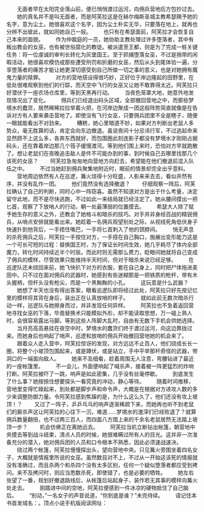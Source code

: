 　　无面者早在太阳完全落山前，便已悄悄渡过运河，向佣兵营地后方包抄过去。
　　她的真名并不是叫无面者，而是阿芙拉这是在赫尔梅斯圣城主教希瑟赐予她的名字，意为尘土。她很喜欢这个名字，因为尘土朴实无华，只要落在地上，就再也分辨不出彼此，就如同她自己一般。
　　也只有在希瑟面前，阿芙拉才会恢复自己本来的面貌。
　　作为仲裁庭的一员，她协助主教处理过许多堕落者，其中有叛出教会的女巫，也有被世俗腐化的教徒。被派遣至王都，则是为了完成一桩关键任务：将一位虔诚的审判长转化为灰堡国王。至于抓捕堕落女巫，不过是捎带的闲暇活动，她很喜欢模仿成那些遭受刑罚和折磨的女巫，然后从头到尾体验一遍，分享堕落者的痛苦才能让她更深切感受到自己所做一切之事的意义，也是对她拥有魔鬼力量的赎罪。
　　对方的营地搭设得很巧妙，正好位于岸边隆起的田野里，在低处很难观察到他们的行踪，而天空中飞行的女巫又让她不敢靠得太近。阿芙拉只好潜伏于一座农场仓库里，等到天黑再行动。
　　当夜色笼罩大地，她意外地发现情况出了变化。
　　佣兵们已经退出码头区域，全部撤回营地之中，而那些梦境水的蠢货，居然稀稀拉拉举着火把，在河岸边聚成一团这般阵势简直就像是在告诉对方有人要来袭击营地了。即使没有飞行女巫，只要佣兵团里不全是瞎子，随便一眼就能看出不对劲来。
　　糟糕，她心里暗道不妙，如果对方判断出老鼠人多势众，毫无胜算的话，肯定会向东边撤退。虽说夜间十分忌讳行军，不过逃起命来显然顾不上这么多，各奔东西就好，而包围圈此刻连影子都没有梦境水才刚刚占据码头，还在靠着岸边那几个筏子缓慢渡河。等到他们围上来时，恐怕对方早就跑散了。想让老鼠们在夜晚追击敌人是件不可能办到的事，到时候自己去哪里找那几个该死的女巫？
　　阿芙拉急匆匆地向营地方向赶去，希望能在他们撤退前混入队伍之中。
　　不过当她赶到佣兵聚集地附近时，眼前的情景却完全出乎意料。
　　营地周边依然有人在巡逻，篝火烧得十分旺盛，人影来来去去，看似井然有序，并没有乱作一团。
　　他们竟然没有选择撤退？
　　仔细观察一阵后，阿芙拉确认了自己的判断，同时心中一阵窃喜。虽然不知道对方是出于什么考量，决定留守此地，而不是尽快逃跑，不过如此一来结局就已经注定了。她从腰间摸出一把匕首，观察了下放哨人的行动，朝一处最薄弱的位置摸去。
　　希瑟大人除了赋予她生存的意义之外，还教会了她格斗和暗杀的技巧。对手并非身经百战的精锐佣兵，从哨点安排就能看出来。她趁着一名佣兵观望别处之际，从视线死角低伏身子快速扑到他背后，一手捂住嘴巴，一手将匕首刺入了他的颈脖间。
　　悄无声息的杀死佣兵之后，阿芙拉一手按住对方，一手搭在自己胸口，施展出变形能力这是一个可长可短的过程：替换国王时，为了保证长时间生效，她几乎耗尽了体内全部魔力，转化时间持续近半个时辰。而此时则无需那么费力，眨眼间她就将自己变成了佣兵的模样，尽管效果只能维持半天时间，但对于暗杀来说已经足够。
　　在巡逻队还未绕回来前，她飞快扒下对方的衣服，套在自己身上，同时把尸体拖进麦田中。只不过在面对佣兵的武器时，她感到有些迷糊那是一把铁质的枪杆，带有木头握柄，但杆头没有枪尖，而是一个黑黝黝的小孔。
　　这玩意是什么武器？
　　她想了半天也没有得出答案，眼看巡逻队即将经过此处，阿芙拉只好先按记忆里的模样将其背在身后，装出正在认真放哨的样子。
　　就如此前无数次暗杀行动一样，巡逻队与她擦身而过，并非发现任何异样。
　　阿芙拉也不急着返回营地寻找女巫的下落，毕竟替换术只能模拟外形，却不能读取思想，万一碰上熟人时，会很容易露出马脚。等到这些人阵脚大乱时，自由有无数下手机会供她选择。
　　当月亮高高悬挂在夜空中时，梦境水的蠢货们终于渡过运河，向这边靠拢过来。而她身后也响起了哨声，巡逻和放哨的佣兵开始撤回营地她的机会来了。
　　跟着众人走入营中，阿芙拉惊讶的发现，对方远远不止百人，他们绕成长长一圈，将整个小坡顶包围起来，或是蹲伏，或是站立，手中平举那杆奇怪的武器，带洞口的一端面向敌人。
　　她来不及细看，趁着周围无人注意，弯腰钻进了最近的一座帐篷里。
　　不一会儿，外面便响起了喊杀声，接着被一阵更猛烈的炸响打断。阿芙拉被吓了一跳，响声是如此密集，几乎没有丝毫停歇。
　　到底发生了什么事？她按捺住想要探头一看究竟的冲动，静心等待。
　　随着时间推移，营地里变得忙碌起来，到处都是脚步声和命令声，大概是在根据对方进攻人数的多少来调整防御力量。令阿芙拉感到焦躁的是，为什么这么久了，他们还没有攻上坡顶！？
　　又过了一阵子，乒乒乓乓的响声逐渐稀疏下来，而她再也听不到老鼠们的厮杀声这让阿芙拉的心往下一沉，难道……梦境水的渣滓们已经败退了？就算佣兵数量翻倍，也不过两三百人，而四面八方围上来的千余名老鼠居然无法踏上坡顶一步？
　　机会仿佛正在离她远去。
　　阿芙拉当机立断钻出帐篷，朝营地中央摸去等到战斗结束，清点人员的时候，她很难瞒过所有人的目光。这并非一次准备充分的潜入，她对佣兵团的人员和口令根本不熟悉，因此必须速战速决。
　　绕过两个帐篷，阿芙拉慢慢探出头，望向营地中央。只见篝火旁围坐着四名女子，大概就是情报里所说的女巫。虽然数目对不上，不过从一开始这该死的情报就没有准确过，而且杀两个和杀四个没有太多区别，任何一个疑似堕落者都应受到拷问。来不及拷问时，则应当悉数杀死，即使错了，也是必要的牺牲。
　　她左右张望了一番，规划好撤退路线后，从帐篷后站起身子，装作若无其事的模样向篝火处走去。
　　刚踏进中间的空地，阿芙拉便感到一件冰凉的硬物抵住了自己脑后。
　　“别动，”一名女子的声音说道，“你到底是谁？”未完待续。
　　请记住本书首发域名：。顶点小说手机版阅读网址：